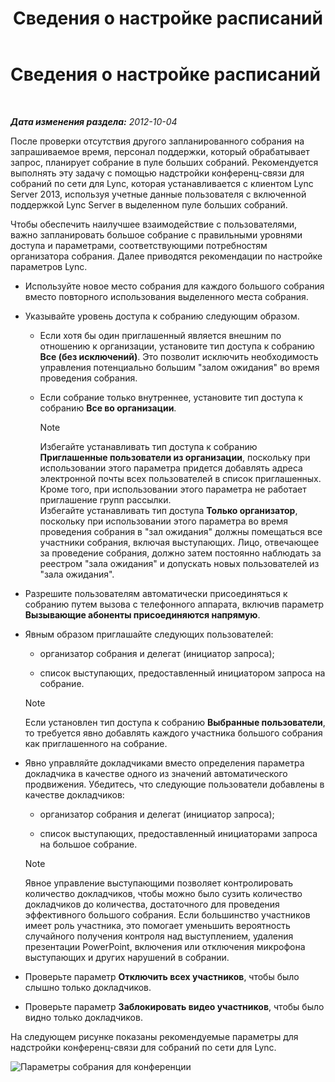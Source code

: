 ﻿---
title: Сведения о настройке расписаний
TOCTitle: Сведения о настройке расписаний
ms:assetid: 39ca6fff-2c15-4347-9f1f-6c8687a39a49
ms:mtpsurl: https://technet.microsoft.com/ru-ru/library/JJ204823(v=OCS.15)
ms:contentKeyID: 49309478
ms.date: 05/19/2016
mtps_version: v=OCS.15
ms.translationtype: HT
---

# Сведения о настройке расписаний

 

_**Дата изменения раздела:** 2012-10-04_

После проверки отсутствия другого запланированного собрания на запрашиваемое время, персонал поддержки, который обрабатывает запрос, планирует собрание в пуле больших собраний. Рекомендуется выполнять эту задачу с помощью надстройки конференц-связи для собраний по сети для Lync, которая устанавливается с клиентом Lync Server 2013, используя учетные данные пользователя с включенной поддержкой Lync Server в выделенном пуле больших собраний.

Чтобы обеспечить наилучшее взаимодействие с пользователями, важно запланировать большое собрание с правильными уровнями доступа и параметрами, соответствующими потребностям организатора собрания. Далее приводятся рекомендации по настройке параметров Lync.

  - Используйте новое место собрания для каждого большого собрания вместо повторного использования выделенного места собрания.

  - Указывайте уровень доступа к собранию следующим образом.
    
      - Если хотя бы один приглашенный является внешним по отношению к организации, установите тип доступа к собранию **Все (без исключений)**. Это позволит исключить необходимость управления потенциально большим "залом ожидания" во время проведения собрания.
    
      - Если собрание только внутреннее, установите тип доступа к собранию **Все во организации**.
        
        > [!note]  
        > Избегайте устанавливать тип доступа к собранию <strong>Приглашенные пользователи из организации</strong>, поскольку при использовании этого параметра придется добавлять адреса электронной почты всех пользователей в список приглашенных. Кроме того, при использовании этого параметра не работает приглашение групп рассылки.<br />        Избегайте устанавливать тип доступа <strong>Только организатор</strong>, поскольку при использовании этого параметра во время проведения собрания в &quot;зал ожидания&quot; должны помещаться все участники собрания, включая выступающих. Лицо, отвечающее за проведение собрания, должно затем постоянно наблюдать за реестром &quot;зала ожидания&quot; и допускать новых пользователей из &quot;зала ожидания&quot;.

  - Разрешите пользователям автоматически присоединяться к собранию путем вызова с телефонного аппарата, включив параметр **Вызывающие абоненты присоединяются напрямую**.

  - Явным образом приглашайте следующих пользователей:
    
      - организатор собрания и делегат (инициатор запроса);
    
      - список выступающих, предоставленный инициатором запроса на собрание.
    
    > [!note]  
    > Если установлен тип доступа к собранию <strong>Выбранные пользователи</strong>, то требуется явно добавлять каждого участника большого собрания как приглашенного на собрание.

  - Явно управляйте докладчиками вместо определения параметра докладчика в качестве одного из значений автоматического продвижения. Убедитесь, что следующие пользователи добавлены в качестве докладчиков:
    
      - организатор собрания и делегат (инициатор запроса);
    
      - список выступающих, предоставленный инициаторами запроса на большое собрание.
    
    > [!note]  
    > Явное управление выступающими позволяет контролировать количество докладчиков, чтобы можно было сузить количество докладчиков до количества, достаточного для проведения эффективного большого собрания. Если большинство участников имеет роль участника, это помогает уменьшить вероятность случайного получения контроля над выступлением, удаления презентации PowerPoint, включения или отключения микрофона выступающих и других нарушений в собрании.

  - Проверьте параметр **Отключить всех участников**, чтобы было слышно только докладчиков.

  - Проверьте параметр **Заблокировать видео участников**, чтобы было видно только докладчиков.

На следующем рисунке показаны рекомендуемые параметры для надстройки конференц-связи для собраний по сети для Lync.

![Параметры собрания для конференции](images/JJ204823.54e4e70d-06b0-45cd-8d94-bab649cd5dc0(OCS.15).jpg "Параметры собрания для конференции")

